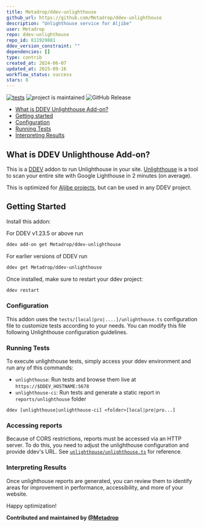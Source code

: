 ```yaml
---
title: Metadrop/ddev-unlighthouse
github_url: https://github.com/Metadrop/ddev-unlighthouse
description: "Unlighthouse service for Aljibe"
user: Metadrop
repo: ddev-unlighthouse
repo_id: 811929881
ddev_version_constraint: ""
dependencies: []
type: contrib
created_at: 2024-06-07
updated_at: 2025-09-16
workflow_status: success
stars: 8
---
```


[![tests](https://github.com/Metadrop/ddev-unlighthouse/actions/workflows/tests.yml/badge.svg)](https://github.com/Metadrop/ddev-unlighthouse/actions/workflows/tests.yml) ![project is maintained](https://img.shields.io/maintenance/yes/2025.svg)
![GitHub Release](https://img.shields.io/github/v/release/Metadrop/ddev-unlighthouse)

* [What is DDEV Unlighthouse Add-on?](#what-is-ddev-unlighthouse-add-on)
* [Getting started](#getting-started)
* [Configuration](#configuration)
* [Running Tests](#running-tests)
* [Interpreting Results](#interpreting-results)

## What is DDEV Unlighthouse Add-on?

This is a [DDEV](https://ddev.readthedocs.io) addon to run Unlighthouse in your site. [Unlighthouse](https://unlighthouse.dev/) is a tool to scan your entire site with Google Lighthouse in 2 minutes (on average).

This is optimized for [Aljibe projects](https://github.com/Metadrop/Aljibe/), but can be used in any DDEV project.


## Getting Started

Install this addon:

For DDEV v1.23.5 or above run

```sh
ddev add-on get Metadrop/ddev-unlighthouse
```

For earlier versions of DDEV run

```sh
ddev get Metadrop/ddev-unlighthouse
```

Once installed, make sure to restart your ddev project:

```sh
ddev restart
```

### Configuration

This addon uses the `tests/[local|pro|....]/unlighthouse.ts` configuration file to customize tests according to your needs. You can modify this file following Unlighthouse configuration guidelines.

### Running Tests

To execute unlighthouse tests, simply access your ddev environment and run any of this commands:

* `unlighthouse`: Run tests and browse them live at `https://$DDEV_HOSTNAME:5678`
* `unlighthouse-ci`: Run tests and generate a static report in `reports/unlighthouse` folder

`ddev [unlighthouse|unlighthouse-ci] <folder>[local|pre|pro...]`


### Accessing reports

Because of CORS restrictions, reports must be accessed via an HTTP server. To do this, you need to adjust the unlighthouse configuration and provide ddev's URL. See [`unlighthouse/unlighthouse.ts`](https://github.com/Metadrop/ddev-unlighthouse/blob/main/./unlighthouse/unlighthouse.ts) for reference.

### Interpreting Results

Once unlighthouse reports are generated, you can review them to identify areas for improvement in performance, accessibility, and more of your website.

Happy optimization!

**Contributed and maintained by [@Metadrop](https://github.com/Metadrop)**
